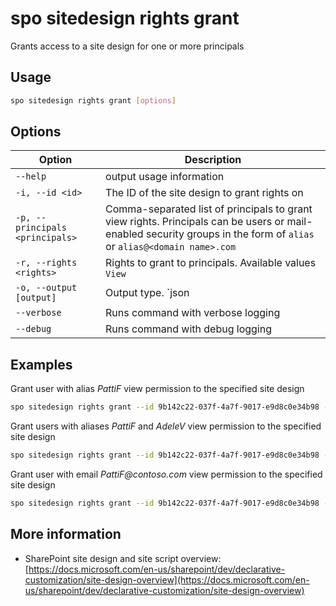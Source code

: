# spo sitedesign rights grant

Grants access to a site design for one or more principals

## Usage

```sh
spo sitedesign rights grant [options]
```

## Options

Option|Description
------|-----------
`--help`|output usage information
`-i, --id <id>`|The ID of the site design to grant rights on
`-p, --principals <principals>`|Comma-separated list of principals to grant view rights. Principals can be users or mail-enabled security groups in the form of `alias` or `alias@<domain name>.com`
`-r, --rights <rights>`|Rights to grant to principals. Available values `View`
`-o, --output [output]`|Output type. `json|text`. Default `text`
`--verbose`|Runs command with verbose logging
`--debug`|Runs command with debug logging

## Examples

Grant user with alias _PattiF_ view permission to the specified site design

```sh
spo sitedesign rights grant --id 9b142c22-037f-4a7f-9017-e9d8c0e34b98 --principals PattiF --rights View
```

Grant users with aliases _PattiF_ and _AdeleV_ view permission to the specified site design

```sh
spo sitedesign rights grant --id 9b142c22-037f-4a7f-9017-e9d8c0e34b98 --principals PattiF,AdeleV --rights View
```

Grant user with email _PattiF@contoso.com_ view permission to the specified site design

```sh
spo sitedesign rights grant --id 9b142c22-037f-4a7f-9017-e9d8c0e34b98 --principals PattiF@contoso.com --rights View
```

## More information

- SharePoint site design and site script overview: [https://docs.microsoft.com/en-us/sharepoint/dev/declarative-customization/site-design-overview](https://docs.microsoft.com/en-us/sharepoint/dev/declarative-customization/site-design-overview)